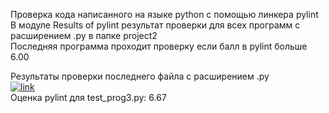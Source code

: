 Проверка кода написанного на языке python с помощью линкера pylint  
В модуле Results of pylint результат проверки для всех программ с расширением .py в папке project2  
Последняя программа проходит проверку если балл в pylint больше 6.00  
  
Результаты проверки последнего файла с расширением .py   
[![link](https://github.com/andrey-andreu/linux-git1/actions/workflows/linter.yml/badge.svg)](https://github.com/andrey-andreu/linux-git1/actions/workflows/linter.yml)  
Оценка pylint для test_prog3.py: 6.67
